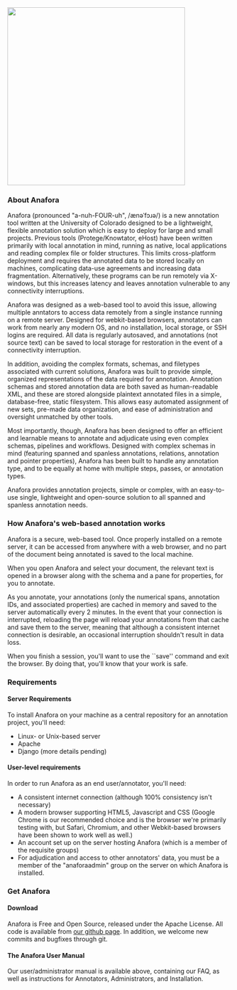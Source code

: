<img src="http://vwl.me/images/anaforalogo.png" width=400px>

### About Anafora

Anafora (pronounced "a-nuh-FOUR-uh", /ænəˈfɔɹə/) is a new annotation tool written at the University of Colorado designed to be a lightweight, flexible annotation solution which is easy to deploy for large and small projects.  Previous tools (Protege/Knowtator, eHost) have been written primarily with local annotation in mind, running as native, local applications and reading complex file or folder structures.  This limits cross-platform deployment and requires the annotated data to be stored locally on machines, complicating data-use agreements and increasing data fragmentation.  Alternatively, these programs can be run remotely via X-windows, but this increases latency and leaves annotation vulnerable to any connectivity interruptions.

Anafora was designed as a web-based tool to avoid this issue, allowing multiple anntators to access data remotely from a single instance running on a remote server.  Designed for webkit-based browsers, annotators can work from nearly any modern OS, and no installation, local storage, or SSH logins are required.  All data is regularly autosaved, and annotations (not source text) can be saved to local storage for restoration in the event of a connectivity interruption.

In addition, avoiding the complex formats, schemas, and filetypes associated with current solutions, Anafora was built to provide simple, organized representations of the data required for annotation. Annotation schemas and stored annotation data are both saved as human-readable XML, and these are stored alongside plaintext annotated files in a simple, database-free, static filesystem.  This allows easy automated assignment of new sets, pre-made data organization, and ease of administration and oversight unmatched by other tools.

Most importantly, though, Anafora has been designed to offer an efficient and learnable means to annotate and adjudicate using even complex schemas, pipelines and workflows. Designed with complex schemas in mind (featuring spanned and spanless annotations, relations, annotation and pointer properties), Anafora has been built to handle any annotation type, and to be equally at home with multiple steps, passes, or annotation types.  

Anafora provides annotation projects, simple or complex, with an easy-to-use single, lightweight and open-source solution to all spanned and spanless annotation needs.

### How Anafora's web-based annotation works

Anafora is a secure, web-based tool.  Once properly installed on a remote server, it can be accessed from anywhere with a web browser, and no part of the document being annotated is saved to the local machine.  

When you open Anafora and select your document, the relevant text is opened in a browser along with the schema and a pane for properties, for you to annotate.

As you annotate, your annotations (only the numerical spans, annotation IDs, and associated properties) are cached in memory and saved to the server automatically every 2 minutes.  In the event that your connection is interrupted, reloading the page will reload your annotations from that cache and save them to the server, meaning that although a consistent internet connection is desirable, an occasional interruption shouldn't result in data loss.

When you finish a session, you'll want to use the ``save'' command and exit the browser.  By doing that, you'll know that your work is safe.

### Requirements 

#### Server Requirements

To install Anafora on your machine as a central repository for an annotation project, you'll need:

* Linux- or Unix-based server
* Apache
* Django
(more details pending)

#### User-level requirements

In order to run Anafora as an end user/annotator, you'll need:

* A consistent internet connection (although 100\% consistency isn't necessary)
* A modern browser supporting HTML5, Javascript and CSS (Google Chrome is our recommended choice and is the browser we're primarily testing with, but Safari, Chromium, and other Webkit-based browsers have been shown to work well as well.)
* An account set up on the server hosting Anafora (which is a member of the requisite groups)
*  For adjudication and access to other annotators' data, you must be a member of the "anaforaadmin" group on the server on which Anafora is installed.

### Get Anafora

#### Download

Anafora is Free and Open Source, released under the Apache License.  All code is available from [our github page](https://github.com/weitechen/anafora).  In addition, we welcome new commits and bugfixes through git.

#### The Anafora User Manual

Our user/administrator manual is available above, containing our FAQ, as well as instructions for Annotators, Administrators, and Installation.  